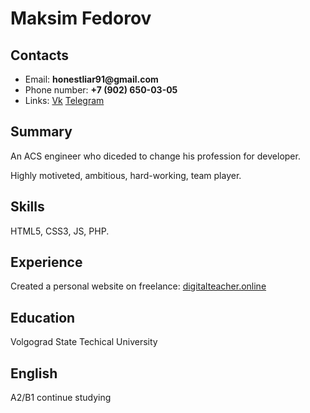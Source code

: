 # Maksim Fedorov

## Contacts 
- Email: __honestliar91@gmail.com__
- Phone number: __+7 (902) 650-03-05__
- Links: [Vk](https://vk.com/honestliar)  [Telegram](https://t.me/Maksim_hl)

## Summary
An ACS engineer who diceded to change his profession for developer. 

Highly motiveted, ambitious, hard-working, team player.

## Skills 
HTML5, CSS3, JS, PHP. 

## Experience
Created a personal website on freelance: [digitalteacher.online](https://digitalteacher.online)
## Education 
Volgograd State Techical University 

## English
A2/B1 continue studying